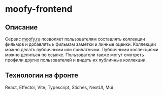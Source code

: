 # moofy-frontend
## Описание
Cервис [moofy.ru](https://moofy.ru) позволяет пользователям составлять коллекции фильмов и добавлять к фильмам заметки и личные оценки.
Коллекции можно делать публичными или приватными. Публичными коллекциями можно делиться по ссылке. Пользователи также могут смотреть профили
других пользователей и видеть их публичные коллекции.
## Технологии на фронте
React, Effector, Vite, Typescript, Stiches, NextUI, Mui
